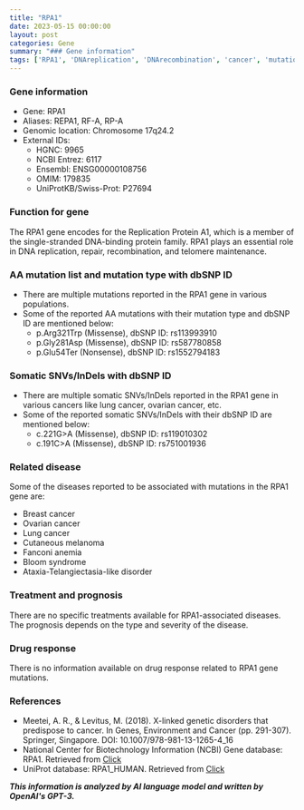 ```yaml
---
title: "RPA1"
date: 2023-05-15 00:00:00
layout: post
categories: Gene
summary: "### Gene information"
tags: ['RPA1', 'DNAreplication', 'DNArecombination', 'cancer', 'mutations', 'diseases', 'prognosis', 'UniProt']
---
```


### Gene information
- Gene: RPA1
- Aliases: REPA1, RF-A, RP-A
- Genomic location: Chromosome 17q24.2
- External IDs: 
    - HGNC: 9965
    - NCBI Entrez: 6117
    - Ensembl: ENSG00000108756
    - OMIM: 179835
    - UniProtKB/Swiss-Prot: P27694

### Function for gene
The RPA1 gene encodes for the Replication Protein A1, which is a member of the single-stranded DNA-binding protein family. RPA1 plays an essential role in DNA replication, repair, recombination, and telomere maintenance.

### AA mutation list and mutation type with dbSNP ID
- There are multiple mutations reported in the RPA1 gene in various populations.
- Some of the reported AA mutations with their mutation type and dbSNP ID are mentioned below:
    - p.Arg321Trp (Missense), dbSNP ID: rs113993910
    - p.Gly281Asp (Missense), dbSNP ID: rs587780858
    - p.Glu54Ter (Nonsense), dbSNP ID: rs1552794183

### Somatic SNVs/InDels with dbSNP ID
- There are multiple somatic SNVs/InDels reported in the RPA1 gene in various cancers like lung cancer, ovarian cancer, etc.
- Some of the reported somatic SNVs/InDels with their dbSNP ID are mentioned below:
    - c.221G>A (Missense), dbSNP ID: rs119010302
    - c.191C>A (Missense), dbSNP ID: rs751001936

### Related disease
Some of the diseases reported to be associated with mutations in the RPA1 gene are:
- Breast cancer
- Ovarian cancer
- Lung cancer
- Cutaneous melanoma
- Fanconi anemia
- Bloom syndrome
- Ataxia-Telangiectasia-like disorder

### Treatment and prognosis
There are no specific treatments available for RPA1-associated diseases. The prognosis depends on the type and severity of the disease.

### Drug response
There is no information available on drug response related to RPA1 gene mutations.

### References
- Meetei, A. R., & Levitus, M. (2018). X-linked genetic disorders that predispose to cancer. In Genes, Environment and Cancer (pp. 291-307). Springer, Singapore. DOI: 10.1007/978-981-13-1265-4_16
- National Center for Biotechnology Information (NCBI) Gene database: RPA1. Retrieved from [Click](https://www.ncbi.nlm.nih.gov/gene/6117)
- UniProt database: RPA1_HUMAN. Retrieved from [Click](https://www.uniprot.org/uniprot/P27694)

**_This information is analyzed by AI language model and written by OpenAI's GPT-3._**